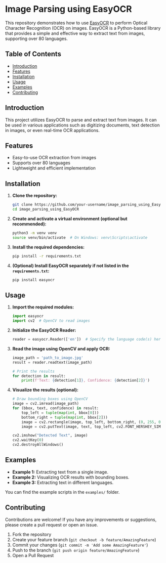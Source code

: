 # Image Parsing using EasyOCR

This repository demonstrates how to use [EasyOCR](https://github.com/JaidedAI/EasyOCR) to perform Optical Character Recognition (OCR) on images. EasyOCR is a Python-based library that provides a simple and effective way to extract text from images, supporting over 80 languages.

## Table of Contents
- [Introduction](#introduction)
- [Features](#features)
- [Installation](#installation)
- [Usage](#usage)
- [Examples](#examples)
- [Contributing](#contributing)

## Introduction
This project utilizes EasyOCR to parse and extract text from images. It can be used in various applications such as digitizing documents, text detection in images, or even real-time OCR applications.

## Features
- Easy-to-use OCR extraction from images
- Supports over 80 languages
- Lightweight and efficient implementation

## Installation

1. **Clone the repository:**
    ```bash
    git clone https://github.com/your-username/image_parsing_using_EasyOCR.git
    cd image_parsing_using_EasyOCR
    ```

2. **Create and activate a virtual environment (optional but recommended):**
    ```bash
    python3 -m venv venv
    source venv/bin/activate  # On Windows: venv\Scripts\activate
    ```

3. **Install the required dependencies:**
    ```bash
    pip install -r requirements.txt
    ```

4. **(Optional) Install EasyOCR separately if not listed in the `requirements.txt`:**
    ```bash
    pip install easyocr
    ```

## Usage

1. **Import the required modules:**
    ```python
    import easyocr
    import cv2  # OpenCV to read images
    ```

2. **Initialize the EasyOCR Reader:**
    ```python
    reader = easyocr.Reader(['en'])  # Specify the language code(s) here
    ```

3. **Read the image using OpenCV and apply OCR:**
    ```python
    image_path = 'path_to_image.jpg'
    result = reader.readtext(image_path)

    # Print the results
    for detection in result:
        print(f'Text: {detection[1]}, Confidence: {detection[2]}')
    ```

4. **Visualize the results (optional):**
    ```python
    # Draw bounding boxes using OpenCV
    image = cv2.imread(image_path)
    for (bbox, text, confidence) in result:
        top_left = tuple(map(int, bbox[0]))
        bottom_right = tuple(map(int, bbox[2]))
        image = cv2.rectangle(image, top_left, bottom_right, (0, 255, 0), 2)
        image = cv2.putText(image, text, top_left, cv2.FONT_HERSHEY_SIMPLEX, 0.8, (255, 0, 0), 2, cv2.LINE_AA)

    cv2.imshow("Detected Text", image)
    cv2.waitKey(0)
    cv2.destroyAllWindows()
    ```

## Examples

- **Example 1:** Extracting text from a single image.
- **Example 2:** Visualizing OCR results with bounding boxes.
- **Example 3:** Extracting text in different languages.

You can find the example scripts in the `examples/` folder.

## Contributing

Contributions are welcome! If you have any improvements or suggestions, please create a pull request or open an issue.

1. Fork the repository
2. Create your feature branch (`git checkout -b feature/AmazingFeature`)
3. Commit your changes (`git commit -m 'Add some AmazingFeature'`)
4. Push to the branch (`git push origin feature/AmazingFeature`)
5. Open a Pull Request
